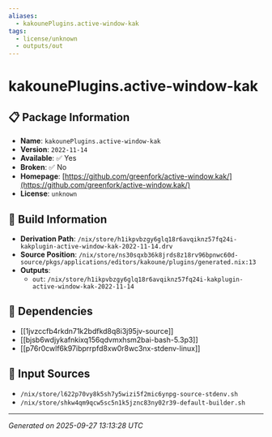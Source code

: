 ```yaml
---
aliases:
  - kakounePlugins.active-window-kak
tags:
  - license/unknown
  - outputs/out
---
```


# kakounePlugins.active-window-kak

## 📋 Package Information

- **Name**: `kakounePlugins.active-window-kak`
- **Version**: `2022-11-14`
- **Available**: ✅ Yes
- **Broken**: ✅ No
- **Homepage**: [https://github.com/greenfork/active-window.kak/](https://github.com/greenfork/active-window.kak/)
- **License**: `unknown`

## 🔧 Build Information

- **Derivation Path**: `/nix/store/h1ikpvbzgy6glq18r6avqiknz57fq24i-kakplugin-active-window-kak-2022-11-14.drv`
- **Source Position**: `/nix/store/ns30sqxb36k8jrds8z18rv96bpnwc60d-source/pkgs/applications/editors/kakoune/plugins/generated.nix:13`
- **Outputs**:
  - `out`:  `/nix/store/h1ikpvbzgy6glq18r6avqiknz57fq24i-kakplugin-active-window-kak-2022-11-14`

## 🔗 Dependencies

- [[1jvzccfb4rkdn71k2bdfkd8q8i3j95jv-source]]
- [[bjsb6wdjykafnkixq156qdvmxhsm2bai-bash-5.3p3]]
- [[p76r0cwlf6k97ibprrpfd8xw0r8wc3nx-stdenv-linux]]

## 📁 Input Sources

- `/nix/store/l622p70vy8k5sh7y5wizi5f2mic6ynpg-source-stdenv.sh`
- `/nix/store/shkw4qm9qcw5sc5n1k5jznc83ny02r39-default-builder.sh`

---
*Generated on 2025-09-27 13:13:28 UTC*
